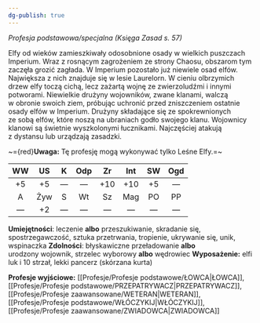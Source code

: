 ```yaml
---
dg-publish: true
---
```

*Profesja podstawowa/specjalna (Księga Zasad s. 57)*

Elfy od wieków zamieszkiwały odosobnione osady w wielkich puszczach Imperium. Wraz z rosnącym zagrożeniem ze strony Chaosu, obszarom tym zaczęła grozić zagłada. W Imperium pozostało już niewiele osad elfów. Największa z nich znajduje się w lesie Laurelorn. W cieniu olbrzymich drzew elfy toczą cichą, lecz zażartą wojnę ze zwierzoludźmi i innymi potworami. Niewielkie drużyny wojowników, zwane klanami, walczą w obronie swoich ziem, próbując uchronić przed zniszczeniem ostatnie osady elfów w Imperium. Drużyny składające się ze spokrewnionych ze sobą elfów, które noszą na ubraniach godło swojego klanu. Wojownicy klanowi są świetnie wyszkolonymi łucznikami. Najczęściej atakują z dystansu lub urządzają zasadzki.

~={red}**Uwaga:** Tę profesję mogą wykonywać tylko Leśne Elfy.=~

| WW  | US  |  K  | Odp | Zr  | Int | SW  | Ogd |
|:---:|:---:|:---:|:---:|:---:|:---:|:---:|:---:|
| +5  | +5  |  —  |  —  | +10 | +10 | +5  |  —  |
|  A  | Żyw |  S  | Wt  | Sz  | Mag | PO  | PP  |
|  —  | +2  |  —  |  —  |  —  |  —  |  —  |  —  |

**Umiejętności**: leczenie **albo** przeszukiwanie, skradanie się, spostrzegawczość, sztuka przetrwania, tropienie, ukrywanie się, unik, wspinaczka
**Zdolności**: błyskawiczne przeładowanie **albo** urodzony wojownik, strzelec wyborowy **albo** wędrowiec
**Wyposażenie:** elfi luk i 10 strzał, lekki pancerz (skórzana kurta)

**Profesje wyjściowe:** [[Profesje/Profesje podstawowe/ŁOWCA\|ŁOWCA]], [[Profesje/Profesje podstawowe/PRZEPATRYWACZ\|PRZEPATRYWACZ]], [[Profesje/Profesje zaawansowane/WETERAN\|WETERAN]], [[Profesje/Profesje podstawowe/WŁÓCZYKIJ\|WŁÓCZYKIJ]], [[Profesje/Profesje zaawansowane/ZWIADOWCA\|ZWIADOWCA]]